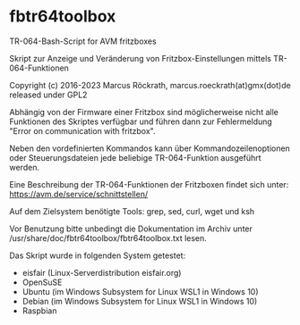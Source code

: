 # fbtr64toolbox
TR-064-Bash-Script for AVM fritzboxes

Skript zur Anzeige und Veränderung von Fritzbox-Einstellungen mittels TR-064-Funktionen

Copyright (c) 2016-2023 Marcus Röckrath, marcus.roeckrath(at)gmx(dot)de
released under GPL2

Abhängig von der Firmware einer Fritzbox sind möglicherweise nicht
alle Funktionen des Skriptes verfügbar und führen dann zur
Fehlermeldung "Error on communication with fritzbox".

Neben den vordefinierten Kommandos kann über Kommandozeilenoptionen oder
Steuerungsdateien jede beliebige TR-064-Funktion ausgeführt werden.

Eine Beschreibung der TR-064-Funktionen der Fritzboxen findet sich unter:
https://avm.de/service/schnittstellen/

Auf dem Zielsystem benötigte Tools: grep, sed, curl, wget und ksh

Vor Benutzung bitte unbedingt die Dokumentation im Archiv unter
/usr/share/doc/fbtr64toolbox/fbtr64toolbox.txt lesen.

Das Skript wurde in folgenden System getestet:
- eisfair (Linux-Serverdistribution eisfair.org)
- OpenSuSE
- Ubuntu (im Windows Subsystem for Linux WSL1 in Windows 10)
- Debian (im Windows Subsystem for Linux WSL1 in Windows 10)
- Raspbian
